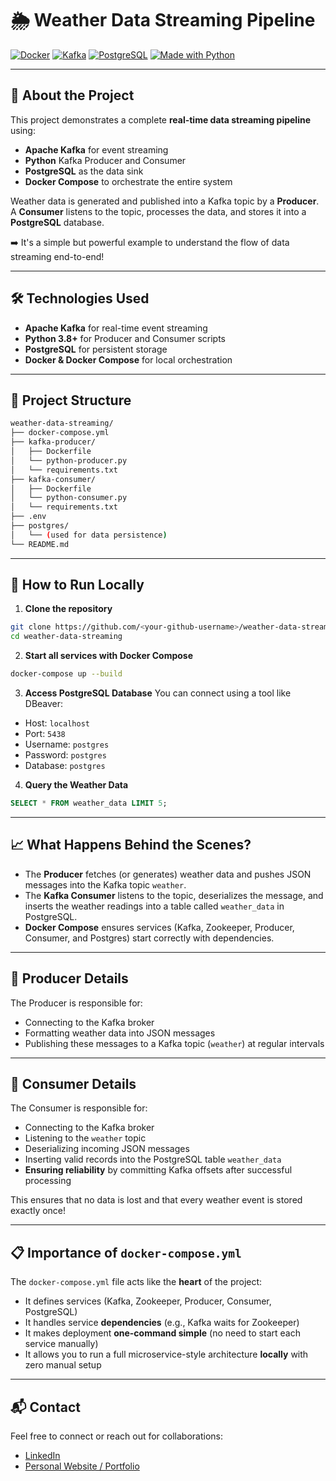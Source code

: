 # 🌦️ Weather Data Streaming Pipeline

[![Docker](https://img.shields.io/badge/docker-ready-blue)](https://www.docker.com/)
[![Kafka](https://img.shields.io/badge/kafka-streaming-blue)](https://kafka.apache.org/)
[![PostgreSQL](https://img.shields.io/badge/postgresql-db-blue)](https://www.postgresql.org/)
[![Made with Python](https://img.shields.io/badge/python-3.8+-blue)](https://www.python.org/)

---

## 📖 About the Project

This project demonstrates a complete **real-time data streaming pipeline** using:
- **Apache Kafka** for event streaming
- **Python** Kafka Producer and Consumer
- **PostgreSQL** as the data sink
- **Docker Compose** to orchestrate the entire system

Weather data is generated and published into a Kafka topic by a **Producer**.  
A **Consumer** listens to the topic, processes the data, and stores it into a **PostgreSQL** database.

➡️ It's a simple but powerful example to understand the flow of data streaming end-to-end!

---

## 🛠️ Technologies Used
- **Apache Kafka** for real-time event streaming
- **Python 3.8+** for Producer and Consumer scripts
- **PostgreSQL** for persistent storage
- **Docker & Docker Compose** for local orchestration

---

## 📂 Project Structure
```bash
weather-data-streaming/
├── docker-compose.yml
├── kafka-producer/
│   ├── Dockerfile
│   └── python-producer.py
│   └── requirements.txt
├── kafka-consumer/
│   ├── Dockerfile
│   └── python-consumer.py
│   └── requirements.txt
├── .env
├── postgres/
│   └── (used for data persistence)
└── README.md
```

---

## 🚀 How to Run Locally

1. **Clone the repository**
```bash
git clone https://github.com/<your-github-username>/weather-data-streaming.git
cd weather-data-streaming
```

2. **Start all services with Docker Compose**
```bash
docker-compose up --build
```

3. **Access PostgreSQL Database**
You can connect using a tool like DBeaver:
- Host: `localhost`
- Port: `5438`
- Username: `postgres`
- Password: `postgres`
- Database: `postgres`

4. **Query the Weather Data**
```sql
SELECT * FROM weather_data LIMIT 5;
```

---

## 📈 What Happens Behind the Scenes?

- The **Producer** fetches (or generates) weather data and pushes JSON messages into the Kafka topic `weather`.
- The **Kafka Consumer** listens to the topic, deserializes the message, and inserts the weather readings into a table called `weather_data` in PostgreSQL.
- **Docker Compose** ensures services (Kafka, Zookeeper, Producer, Consumer, and Postgres) start correctly with dependencies.

---

## 📝 Producer Details

The Producer is responsible for:
- Connecting to the Kafka broker
- Formatting weather data into JSON messages
- Publishing these messages to a Kafka topic (`weather`) at regular intervals

---

## 📝 Consumer Details

The Consumer is responsible for:
- Connecting to the Kafka broker
- Listening to the `weather` topic
- Deserializing incoming JSON messages
- Inserting valid records into the PostgreSQL table `weather_data`
- **Ensuring reliability** by committing Kafka offsets after successful processing

This ensures that no data is lost and that every weather event is stored exactly once!

---

## 📋 Importance of `docker-compose.yml`

The `docker-compose.yml` file acts like the **heart** of the project:
- It defines services (Kafka, Zookeeper, Producer, Consumer, PostgreSQL)
- It handles service **dependencies** (e.g., Kafka waits for Zookeeper)
- It makes deployment **one-command simple** (no need to start each service manually)
- It allows you to run a full microservice-style architecture **locally** with zero manual setup


---

## 📬 Contact

Feel free to connect or reach out for collaborations:

- [LinkedIn](https://www.linkedin.com/in/swathi-mutyapu/)
- [Personal Website / Portfolio](https://swathimutyapu.com)

